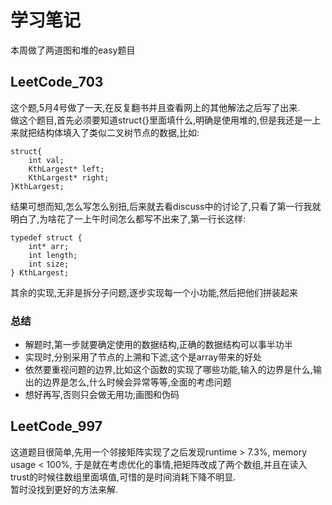 # 学习笔记
本周做了两道图和堆的easy题目
## LeetCode_703
这个题,5月4号做了一天,在反复翻书并且查看网上的其他解法之后写了出来.  
做这个题目,首先必须要知道struct{}里面填什么,明确是使用堆的,但是我还是一上来就把结构体填入了类似二叉树节点的数据,比如:  
```
struct{
    int val;
    KthLargest* left;
    KthLargest* right;
}KthLargest;
```
结果可想而知,怎么写怎么别扭,后来就去看discuss中的讨论了,只看了第一行我就明白了,为啥花了一上午时间怎么都写不出来了,第一行长这样:
```
typedef struct {
    int* arr;
    int length;
    int size;
} KthLargest;
```
其余的实现,无非是拆分子问题,逐步实现每一个小功能,然后把他们拼装起来  

### **总结**  
- 解题时,第一步就要确定使用的数据结构,正确的数据结构可以事半功半
- 实现时,分别采用了节点的上溯和下滤,这个是array带来的好处
- 依然要重视问题的边界,比如这个函数的实现了哪些功能,输入的边界是什么,输出的边界是怎么,什么时候会异常等等,全面的考虑问题
- 想好再写,否则只会做无用功;画图和伪码

## LeetCode_997
这道题目很简单,先用一个邻接矩阵实现了之后发现runtime > 7.3%, memory usage < 100%, 于是就在考虑优化的事情,把矩阵改成了两个数组,并且在读入trust的时候往数组里面填值,可惜的是时间消耗下降不明显.  
暂时没找到更好的方法来解.